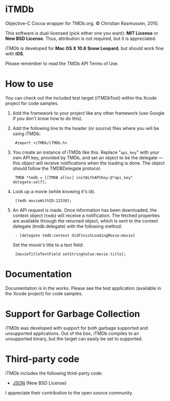 iTMDb
=====

Objective-C Cocoa wrapper for TMDb.org. © Christian Rasmussen, 2010.

This software is dual-licensed (pick either one you want): **MIT License** or **New BSD License**. Thus, attribution is not required, but it is appreciated.

iTMDb is developed for **Mac OS X 10.6 Snow Leopard**, but should work fine with **iOS**.

Please remember to read the TMDb API Terms of Use.

How to use
==========

You can check out the included test target (iTMDbTest) within the Xcode project for code samples.

1. Add the framework to your project like any other framework (use Google if you don't know how to do this).

2. Add the following line to the header (or source) files where you will be using iTMDb:

        #import <iTMDb/iTMDb.h>

3. You create an instance of iTMDb like this. Replace "<code>api_key</code>" with your own API key, provided by TMDb, and set an object to be the delegate — this object will receive notifications when the loading is done. The object should follow the TMDBDelegate protocol.

        TMDB *tmdb = [[TMDB alloc] initWithAPIKey:@"api_key" delegate:self];

4. Look up a movie (while knowing it's id).

        [tmdb movieWithID:22538];

5. An API request is made. Once information has been downloaded, the context object (<code>tmdb</code>) will receive a notification. The fetched properties are available through the returned object, which is sent to the context delegate (tmdb.delegate) with the following method:

        - [delegate tmdb:context didFinishLoadingMovie:movie]

   Set the movie's title to a text field:

        [movieTitleTextField setStringValue:movie.title];

Documentation
=============

Documentation is in the works. Please see the test application (available in the Xcode project) for code samples.

Support for Garbage Collection
==============================

iTMDb was developed with support for both garbage supported and unsupported applications. Out of the box, iTMDb compiles to an unsupported binary, but the target can easily be set to supported.

Third-party code
================

iTMDb includes the following third-party code:

 * [JSON][] (New BSD License)

I appreciate their contribution to the open source community.

[JSON]: http://code.google.com/p/json-framework/